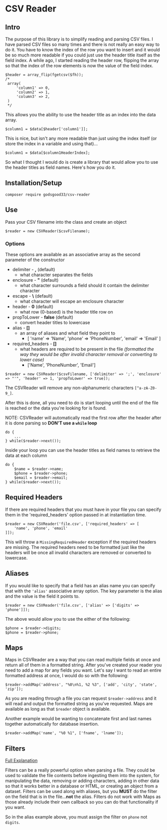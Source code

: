 # CSV Reader

## Intro

The purpose of this library is to simplify reading and parsing CSV files.  I have parsed CSV files so many times and there is not really an easy way to do it.  You have to know the index of the row you want to insert and it would be so much more readable if you could just use the header title itself as the field index.  A while ago, I started reading the header row, flipping the array so that the index of the row elements is now the value of the field index.

```
$header = array_flip(fgetcsv($fh));
/*
 array(
     'column1' => 0,
     'column2' => 1,
     'column3' => 2,
 )
 */
```

This allows you the ability to use the header title as an index into the data array.

```
$column1 = $data[$header['column1']];
```

This is nice, but isn't any more readable than just using the index itself (or store the index in a variable and using that)...

```
$column1 = $data[$column1HeaderIndex];
```

So what I thought I would do is create a library that would allow you to use the header titles as field names.  Here's how you do it.

## Installation/Setup

```
composer require godsgood33/csv-reader
```

## Use

Pass your CSV filename into the class and create an object

```
$reader = new CSVReader($csvFilename);
```

### **Options**

These options are available as an associative array as the second parameter of the constructor

- delimiter - **,** (default)
  - what character separates the fields
- enclosure - **"** (default)
  - what character surrounds a field should it contain the delimiter character
- escape - **\\** (default)
  - what character will escape an enclosure character
- header - **0** (default)
  - what row (0-based) is the header title row on
- propToLower - **false** (default)
  - convert header titles to lowercase
- alias - **[]**
  - an array of aliases and what field they point to
    - [
        'name' => 'Name',
        'phone' => 'PhoneNumber',
        'email' => 'Email'
    ]
- required_headers - **[]**
  - what headers are required to be present in the file *(formatted the way they would be after invalid character removal or converting to lower case)*
    - ['Name', 'PhoneNumber', 'Email']

```
$reader = new CSVReader($csvFilename, ['delimiter' => ';', 'enclosure' => "'", 'header' => 1, 'propToLower' => true]);
```

The CSVReader will remove any non-alphanumeric characters `[^a-zA-Z0-9_]`.

After this is done, all you need to do is start looping until the end of the file is reached or the data you're looking for is found.

NOTE: CSVReader will automatically read the first row after the header after it is done parsing so **DON'T use a `while` loop**

```
do {
    ...
} while($reader->next());
```

Inside your loop you can use the header titles as field names to retrieve the data at each column

```
do {
    $name = $reader->name;
    $phone = $reader->phone;
    $email = $reader->email;
} while($reader->next());
```

## Required Headers

If there are required headers that you must have in your file you can specify them in the 'required_headers' option passed in at instantiation time.

```
$reader = new CSVReader('file.csv', ['required_headers' => [
    'name', 'phone', 'email'
]]);
```

This will throw a `MissingRequiredHeader` exception if the required headers are missing.  The required headers need to be formatted just like the headers will be once all invalid characters are removed or converted to lowercase.

## Aliases

If you would like to specify that a field has an alias name you can specify that with the `'alias'` associative array option.  The key parameter is the alias and the value is the field it points to.

```
$reader = new CSVReader('file.csv', ['alias' => ['digits' => 'phone']]);
```

The above would allow you to use the either of the following:

```
$phone = $reader->digits;
$phone = $reader->phone;
```

## Maps

<!-- [Full Explanation](./MAPS.md) -->

Maps in CSVReader are a way that you can read multiple fields at once and return all of them in a formatted string.  After you've created your reader you need to add a map for any fields you want.  Let's say I want to read an entire formatted address at once, I would do so with the following:

```
$reader->addMap('address', "%0\n%1, %2 %3", ['add', 'city', 'state', 'zip']);
```

As you are reading through a file you can request `$reader->address` and it will read and output the formatted string as you've requested.  Maps are available as long as that `$reader` object is available.

Another example would be wanting to concatenate first and last names together automatically for database insertion.

```
$reader->addMap('name', "%0 %1", ['fname', 'lname']);
```

## Filters

[Full Explanation](./FILTERS.md)

Filters can be a really powerful option when parsing a file.  They could be used to validate the file contents before ingesting them into the system, for manipulating the data, removing or adding characters, adding in other data so that it works better in a database or HTML, or creating an object from a dataset.  Filters can be used along with aliases, but you **MUST** do the filter on the field that is in the file...**not** the alias.  Filters do not work with Maps as those already include their own callback so you can do that functionality if you want.

So in the alias example above, you must assign the filter on `phone` not `digits`.
